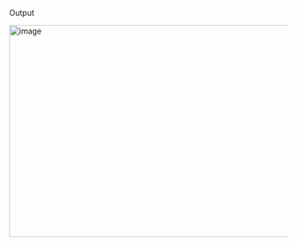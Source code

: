 Output

<img width="567" height="383" alt="image" src="https://github.com/user-attachments/assets/71a89c5d-f62f-4d5d-aaae-cf248504c3b7" />

